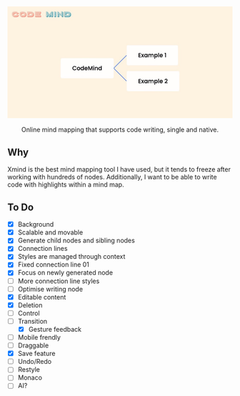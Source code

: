 ![Code Mind](./screenshot.jpg)

<div align="center">
Online mind mapping that supports code writing, single and native.
</div>

## Why

Xmind is the best mind mapping tool I have used, but it tends to freeze after working with hundreds of nodes. Additionally, I want to be able to write code with highlights within a mind map.

## To Do

- [x] Background
- [x] Scalable and movable
- [x] Generate child nodes and sibling nodes
- [x] Connection lines
- [x] Styles are managed through context
- [x] Fixed connection line 01
- [x] Focus on newly generated node
- [ ] More connection line styles
- [ ] Optimise writing node
- [x] Editable content
- [x] Deletion
- [ ] Control
- [ ] Transition
  - [x] Gesture feedback
- [ ] Mobile frendly
- [ ] Draggable
- [x] Save feature
- [ ] Undo/Redo
- [ ] Restyle
- [ ] Monaco
- [ ] AI?
